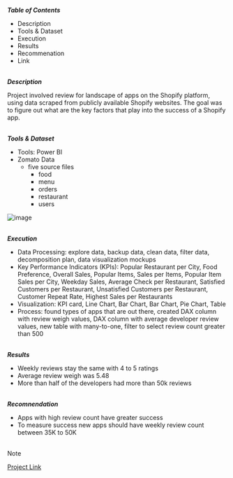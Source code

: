 
***Table of Contents***<br>

* Description
* Tools & Dataset
* Execution
* Results
* Recommenation
* Link  

\
***Description***<br>

Project involved review for landscape of apps on the Shopify platform, using data scraped from publicly available Shopify websites. The goal was to figure out what are the key factors that play into the success of a Shopify app.   

\
***Tools & Dataset***<br>

* Tools: Power BI
* Zomato Data
  * five source files
    * food
    * menu
    * orders
    * restaurant
    * users 

 ![image](https://github.com/user-attachments/assets/99477fa1-5be1-4825-ad50-fd5d536acce9)


\
***Execution***<br>

* Data Processing: explore data, backup data, clean data, filter data, decomposition plan, data visualization mockups
* Key Performance Indicators (KPIs): Popular Restaurant per City, Food Preference, Overall Sales, Popular Items, Sales per Items, Popular Item Sales per City, Weekday Sales, Average
  Check per Restaurant, Satisfied Customers per Restaurant, Unsatisfied Customers per Restaurant, Customer Repeat Rate, Highest Sales per Restaurants
* Visualization: KPI card, Line Chart, Bar Chart, Bar Chart, Pie Chart, Table
* Process: found types of apps that are out there, created DAX column with review weigh values, DAX column with average developer review values, new table with many-to-one, filter to
  select review count greater than 500

\
***Results***<br>

* Weekly reviews stay the same with 4 to 5 ratings
* Average review weigh was 5.48
* More than half of the developers had more than 50k reviews

\
***Recomnendation***<br>
* Apps with high review count have greater success
* To measure success new apps should have weekly review count between 35K to 50K<br><br> 

> [!Note]
> [Project Link](https://public.tableau.com/app/profile/mudassar.chaudhry/viz/FinalProject_17173229631950/NotesIStoryline)
